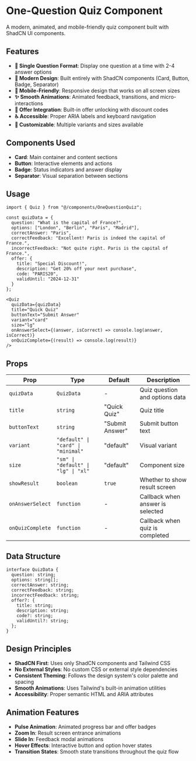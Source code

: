 # One-Question Quiz Component

A modern, animated, and mobile-friendly quiz component built with ShadCN UI components.

## Features

- **🎯 Single Question Format**: Display one question at a time with 2-4 answer options
- **🎨 Modern Design**: Built entirely with ShadCN components (Card, Button, Badge, Separator)
- **📱 Mobile-Friendly**: Responsive design that works on all screen sizes
- **✨ Smooth Animations**: Animated feedback, transitions, and micro-interactions
- **🎁 Offer Integration**: Built-in offer unlocking with discount codes
- **♿ Accessible**: Proper ARIA labels and keyboard navigation
- **🎨 Customizable**: Multiple variants and sizes available

## Components Used

- **Card**: Main container and content sections
- **Button**: Interactive elements and actions
- **Badge**: Status indicators and answer display
- **Separator**: Visual separation between sections

## Usage

```tsx
import { Quiz } from "@/components/OneQuestionQuiz";

const quizData = {
  question: "What is the capital of France?",
  options: ["London", "Berlin", "Paris", "Madrid"],
  correctAnswer: "Paris",
  correctFeedback: "Excellent! Paris is indeed the capital of France.",
  incorrectFeedback: "Not quite right. Paris is the capital of France.",
  offer: {
    title: "Special Discount!",
    description: "Get 20% off your next purchase",
    code: "PARIS20",
    validUntil: "2024-12-31"
  }
};

<Quiz
  quizData={quizData}
  title="Quick Quiz"
  buttonText="Submit Answer"
  variant="card"
  size="lg"
  onAnswerSelect={(answer, isCorrect) => console.log(answer, isCorrect)}
  onQuizComplete={(result) => console.log(result)}
/>
```

## Props

| Prop | Type | Default | Description |
|------|------|---------|-------------|
| `quizData` | `QuizData` | - | Quiz question and options data |
| `title` | `string` | "Quick Quiz" | Quiz title |
| `buttonText` | `string` | "Submit Answer" | Submit button text |
| `variant` | `"default" \| "card" \| "minimal"` | "default" | Visual variant |
| `size` | `"sm" \| "default" \| "lg" \| "xl"` | "default" | Component size |
| `showResult` | `boolean` | `true` | Whether to show result screen |
| `onAnswerSelect` | `function` | - | Callback when answer is selected |
| `onQuizComplete` | `function` | - | Callback when quiz is completed |

## Data Structure

```tsx
interface QuizData {
  question: string;
  options: string[];
  correctAnswer: string;
  correctFeedback: string;
  incorrectFeedback: string;
  offer?: {
    title: string;
    description: string;
    code?: string;
    validUntil?: string;
  };
}
```

## Design Principles

- **ShadCN First**: Uses only ShadCN components and Tailwind CSS
- **No External Styles**: No custom CSS or external style dependencies
- **Consistent Theming**: Follows the design system's color palette and spacing
- **Smooth Animations**: Uses Tailwind's built-in animation utilities
- **Accessibility**: Proper semantic HTML and ARIA attributes

## Animation Features

- **Pulse Animation**: Animated progress bar and offer badges
- **Zoom In**: Result screen entrance animations
- **Slide In**: Feedback modal animations
- **Hover Effects**: Interactive button and option hover states
- **Transition States**: Smooth state transitions throughout the quiz flow 